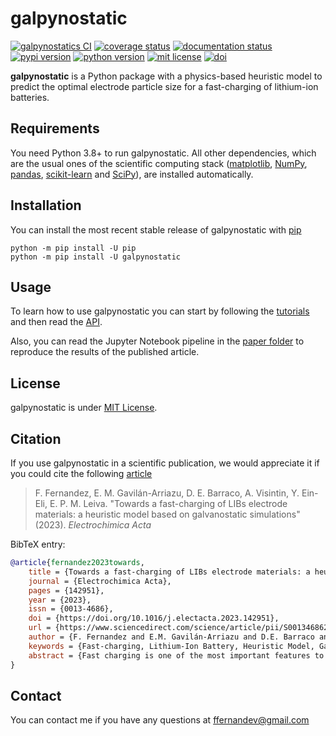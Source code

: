 # galpynostatic

[![galpynostatics CI](https://github.com/fernandezfran/galpynostatic/actions/workflows/CI.yml/badge.svg)](https://github.com/fernandezfran/galpynostatic/actions/workflows/CI.yml)
[![coverage status](https://coveralls.io/repos/github/fernandezfran/galpynostatic/badge.svg?branch=main)](https://coveralls.io/github/fernandezfran/galpynostatic?branch=main)
[![documentation status](https://readthedocs.org/projects/galpynostatic/badge/?version=latest)](https://galpynostatic.readthedocs.io/en/latest/?badge=latest)
[![pypi version](https://img.shields.io/pypi/v/galpynostatic)](https://pypi.org/project/galpynostatic/)
[![python version](https://img.shields.io/badge/python-3.8%2B-4584b6)](https://www.python.org/)
[![mit license](https://img.shields.io/badge/License-MIT-ffde57)](https://github.com/fernandezfran/galpynostatic/blob/main/LICENSE)
[![doi](https://img.shields.io/badge/doi-10.1016/j.electacta.2023.142951-36abe8)](https://doi.org/10.1016/j.electacta.2023.142951)

**galpynostatic** is a Python package with a physics-based heuristic model to 
predict the optimal electrode particle size for a fast-charging of lithium-ion
batteries.


## Requirements

You need Python 3.8+ to run galpynostatic. All other dependencies, which are the 
usual ones of the scientific computing stack
([matplotlib](https://matplotlib.org/), [NumPy](https://numpy.org/), 
[pandas](https://pandas.pydata.org/), [scikit-learn](https://scikit-learn.org/) 
and [SciPy](https://scipy.org/)), are installed automatically.


## Installation

You can install the most recent stable release of galpynostatic with 
[pip](https://pip.pypa.io/en/latest/)

```
python -m pip install -U pip
python -m pip install -U galpynostatic
```


## Usage

To learn how to use galpynostatic you can start by following the 
[tutorials](https://galpynostatic.readthedocs.io/en/latest/tutorials/index.html)
and then read the 
[API](https://galpynostatic.readthedocs.io/en/latest/api/index.html).

Also, you can read the Jupyter Notebook pipeline in the
[paper folder](https://github.com/fernandezfran/galpynostatic/tree/main/paper) 
to reproduce the results of the published article.


## License

galpynostatic is under 
[MIT License](https://github.com/fernandezfran/galpynostatic/blob/main/LICENSE).


## Citation

If you use galpynostatic in a scientific publication, we would appreciate it if 
you could cite the following 
[article](https://www.doi.org/10.1016/j.electacta.2023.142951)

> F. Fernandez, E. M. Gavilán-Arriazu, D. E. Barraco, A. Visintin, Y. Ein-Eli, 
> E. P. M. Leiva. "Towards a fast-charging of LIBs electrode materials: a 
> heuristic model based on galvanostatic simulations" (2023). _Electrochimica 
> Acta_

BibTeX entry:

```bibtex
@article{fernandez2023towards,
    title = {Towards a fast-charging of LIBs electrode materials: a heuristic model based on galvanostatic simulations},
    journal = {Electrochimica Acta},
    pages = {142951},
    year = {2023},
    issn = {0013-4686},
    doi = {https://doi.org/10.1016/j.electacta.2023.142951},
    url = {https://www.sciencedirect.com/science/article/pii/S001346862301126X},
    author = {F. Fernandez and E.M. Gavilán-Arriazu and D.E. Barraco and A. Visintin and Y. Ein-Eli and E.P.M. Leiva},
    keywords = {Fast-charging, Lithium-Ion Battery, Heuristic Model, Galvanostatic charge},
    abstract = {Fast charging is one of the most important features to be accomplished for the improvement of electric vehicles. In the search for optimal use of active materials for this aim, we present a recipe to find the conditions for fast charging, fifteen minutes for 80 % of the State-of-Charge, of lithium-ion battery's single particle electrodes, thus taking advantage of the maximum possible capacity. A guide based on a general model that considers diffusion and charge transfer limitations under constant current is proposed. This guide was constructed on the basis of our previous theoretical development. A Python free and user-friendly package is provided to handle all experimental data processing and estimations.}
}
```


## Contact

You can contact me if you have any questions at <ffernandev@gmail.com>
